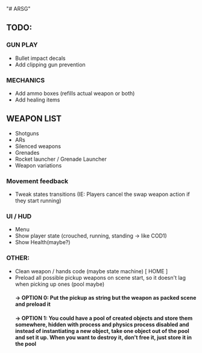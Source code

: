 "# ARSG" 
## TODO:

### GUN PLAY
 - Bullet impact decals
 - Add clipping gun prevention
 
### MECHANICS
 - Add ammo boxes (refills actual weapon or both)
 - Add healing items

## WEAPON LIST
 - Shotguns
 - ARs
 - Silenced weapons
 - Grenades
 - Rocket launcher / Grenade Launcher
 - Weapon variations

### Movement feedback
 - Tweak states transitions (IE: Players cancel the swap weapon action if they start running)

### UI / HUD
 - Menu
 - Show player state (crouched, running, standing -> like COD1)
 - Show Health(maybe?)
 
### OTHER:
 - Clean weapon / hands code (maybe state machine) [ HOME ]
 - Preload all possible pickup weapons on scene start, so it doesn't lag when picking up ones (pool maybe)
 	#### -> OPTION 0: Put the pickup as string but the weapon as packed scene and preload it
	#### -> OPTION 1: You could have a pool of created objects and store them somewhere, hidden with process and physics process disabled and instead of instantiating a new object, take one object out of the pool and set it up. When you want to destroy it, don't free it, just store it in the pool 